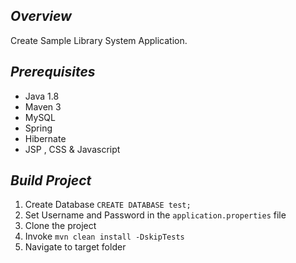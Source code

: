 ## *Overview*
Create Sample Library System Application.

## *Prerequisites*
* Java 1.8
* Maven 3
* MySQL
* Spring
* Hibernate
* JSP , CSS & Javascript

## *Build Project*
1. Create Database ```CREATE DATABASE test;```
2. Set Username and Password in the ```application.properties``` file
3. Clone the project
4. Invoke ```mvn clean install -DskipTests```
5. Navigate to target folder

